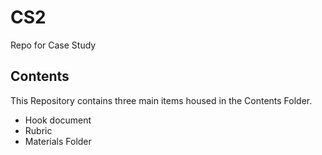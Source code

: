 # CS2
Repo for Case Study

## Contents
This Repository contains three main items housed in the Contents Folder. 
- Hook document
- Rubric
- Materials Folder
